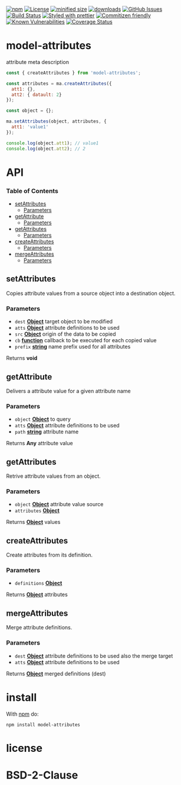 [![npm](https://img.shields.io/npm/v/model-attributes.svg)](https://www.npmjs.com/package/model-attributes)
[![License](https://img.shields.io/badge/License-BSD%203--Clause-blue.svg)](https://opensource.org/licenses/BSD-3-Clause)
[![minified size](https://badgen.net/bundlephobia/min/model-attributes)](https://bundlephobia.com/result?p=model-attributes)
[![downloads](http://img.shields.io/npm/dm/model-attributes.svg?style=flat-square)](https://npmjs.org/package/model-attributes)
[![GitHub Issues](https://img.shields.io/github/issues/model-attributes/model-attributes.svg?style=flat-square)](https://github.com/model-attributes/model-attributes/issues)
[![Build Status](https://img.shields.io/endpoint.svg?url=https%3A%2F%2Factions-badge.atrox.dev%2Fmodel-attributes%2Fmodel-attributes%2Fbadge\&style=flat)](https://actions-badge.atrox.dev/model-attributes/model-attributes/goto)
[![Styled with prettier](https://img.shields.io/badge/styled_with-prettier-ff69b4.svg)](https://github.com/prettier/prettier)
[![Commitizen friendly](https://img.shields.io/badge/commitizen-friendly-brightgreen.svg)](http://commitizen.github.io/cz-cli/)
[![Known Vulnerabilities](https://snyk.io/test/github/model-attributes/model-attributes/badge.svg)](https://snyk.io/test/github/model-attributes/model-attributes)
[![Coverage Status](https://coveralls.io/repos/model-attributes/model-attributes/badge.svg)](https://coveralls.io/github/model-attributes/model-attributes)

# model-attributes

attribute meta description

<!-- skip-example -->

```javascript
const { createAttributes } from 'model-attributes';

const attributes = ma.createAttributes({
  att1: {},
  att2: { datault: 2}
});

const object = {};

ma.setAttributes(object, attributes, {
  att1: 'value1'
});

console.log(object.att1); // value1
console.log(object.att2); // 2
```

# API

<!-- Generated by documentation.js. Update this documentation by updating the source code. -->

### Table of Contents

*   [setAttributes](#setattributes)
    *   [Parameters](#parameters)
*   [getAttribute](#getattribute)
    *   [Parameters](#parameters-1)
*   [getAttributes](#getattributes)
    *   [Parameters](#parameters-2)
*   [createAttributes](#createattributes)
    *   [Parameters](#parameters-3)
*   [mergeAttributes](#mergeattributes)
    *   [Parameters](#parameters-4)

## setAttributes

Copies attribute values from a source object into a destination object.

### Parameters

*   `dest` **[Object](https://developer.mozilla.org/docs/Web/JavaScript/Reference/Global_Objects/Object)** target object to be modified
*   `atts` **[Object](https://developer.mozilla.org/docs/Web/JavaScript/Reference/Global_Objects/Object)** attribute definitions to be used
*   `src` **[Object](https://developer.mozilla.org/docs/Web/JavaScript/Reference/Global_Objects/Object)** origin of the data to be copied
*   `cb` **[function](https://developer.mozilla.org/docs/Web/JavaScript/Reference/Statements/function)** callback to be executed for each copied value
*   `prefix` **[string](https://developer.mozilla.org/docs/Web/JavaScript/Reference/Global_Objects/String)** name prefix used for all attributes

Returns **void** 

## getAttribute

Delivers a attribute value for a given attribute name

### Parameters

*   `object` **[Object](https://developer.mozilla.org/docs/Web/JavaScript/Reference/Global_Objects/Object)** to query
*   `atts` **[Object](https://developer.mozilla.org/docs/Web/JavaScript/Reference/Global_Objects/Object)** attribute definitions to be used
*   `path` **[string](https://developer.mozilla.org/docs/Web/JavaScript/Reference/Global_Objects/String)** attribute name

Returns **Any** attribute value

## getAttributes

Retrive attribute values from an object.

### Parameters

*   `object` **[Object](https://developer.mozilla.org/docs/Web/JavaScript/Reference/Global_Objects/Object)** attribute value source
*   `attributes` **[Object](https://developer.mozilla.org/docs/Web/JavaScript/Reference/Global_Objects/Object)** 

Returns **[Object](https://developer.mozilla.org/docs/Web/JavaScript/Reference/Global_Objects/Object)** values

## createAttributes

Create attributes from its definition.

### Parameters

*   `definitions` **[Object](https://developer.mozilla.org/docs/Web/JavaScript/Reference/Global_Objects/Object)** 

Returns **[Object](https://developer.mozilla.org/docs/Web/JavaScript/Reference/Global_Objects/Object)** attributes

## mergeAttributes

Merge attribute definitions.

### Parameters

*   `dest` **[Object](https://developer.mozilla.org/docs/Web/JavaScript/Reference/Global_Objects/Object)** attribute definitions to be used also the merge target
*   `atts` **[Object](https://developer.mozilla.org/docs/Web/JavaScript/Reference/Global_Objects/Object)** attribute definitions to be used

Returns **[Object](https://developer.mozilla.org/docs/Web/JavaScript/Reference/Global_Objects/Object)** merged definitions (dest)

# install

With [npm](http://npmjs.org) do:

```shell
npm install model-attributes
```

# license

# BSD-2-Clause
